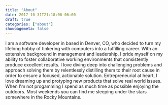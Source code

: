 ```yaml
---
title: "About"
date: 2017-10-31T21:18:06-06:00
draft: true
categories: ["about"]
showpagemeta: false
---
```


I am a software developer in based in Denver, CO, who decided to turn my lifelong hobby of tinkering with computers into a fulfilling career. With an extensive background in management and leadership, I pride myself on my ability to foster collaborative working environments that consistently produce excellent results. I love diving deep into challenging problems and approach solving them by relentlessly distilling them to their root cause in order to ensure a focused, actionable solution. Entrepreneurial at heart, I love dreaming up and protyping new products that solve real world issues. When I'm not progamming I spend as much time as possible enjoying the outdoors. Most weekends you can find me sleeping under the stars somewhere in the Rocky Mountains.